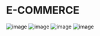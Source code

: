 # E-COMMERCE
![image](https://user-images.githubusercontent.com/111122684/209718748-26e178c6-4015-4845-a9e9-a634b10241cc.png)
![image](https://user-images.githubusercontent.com/111122684/209718766-c59cbcba-7f9f-472b-ad2b-ec525b679c31.png)
![image](https://user-images.githubusercontent.com/111122684/209718775-64837d76-bc71-4143-bf75-57a6513c7aa8.png)
![image](https://user-images.githubusercontent.com/111122684/209718815-aee7dae5-b523-419b-a1e7-7bb1b25e7641.png)
